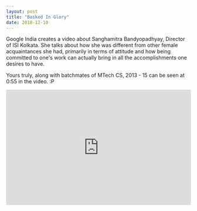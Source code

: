 ```yaml
---
layout: post
title: "Basked In Glory"
date: 2018-12-10
---
```



Google India creates a video about Sanghamitra Bandyopadhyay, Director of ISI Kolkata. She talks about how she was different from other female acquaintances she had, primarily in terms of attitude and how being committed to one's work can actually bring in all the accomplishments one desires to have.

Yours truly, along with batchmates of MTech CS, 2013 - 15 can be seen at 0:55 in the video. :P

<iframe width="100%" height="315" src="https://www.youtube.com/embed/lGvCQnA7oto" frameborder="0" allow="accelerometer; autoplay; encrypted-media; gyroscope; picture-in-picture" allowfullscreen></iframe>